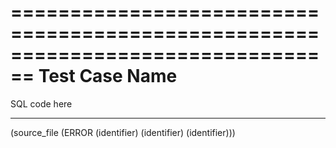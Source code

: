 ================================================================================
Test Case Name
================================================================================

SQL code here

--------------------------------------------------------------------------------

(source_file
  (ERROR
    (identifier)
    (identifier)
    (identifier)))
